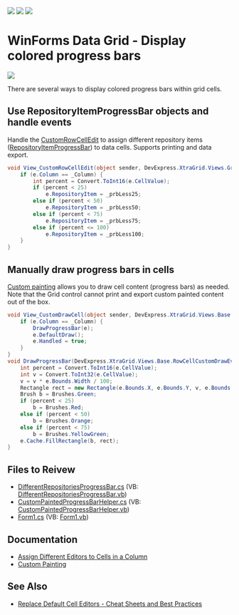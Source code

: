 <!-- default badges list -->
![](https://img.shields.io/endpoint?url=https://codecentral.devexpress.com/api/v1/VersionRange/128632209/23.1.3%2B)
[![](https://img.shields.io/badge/Open_in_DevExpress_Support_Center-FF7200?style=flat-square&logo=DevExpress&logoColor=white)](https://supportcenter.devexpress.com/ticket/details/E3193)
[![](https://img.shields.io/badge/📖_How_to_use_DevExpress_Examples-e9f6fc?style=flat-square)](https://docs.devexpress.com/GeneralInformation/403183)
<!-- default badges end -->

# WinForms Data Grid - Display colored progress bars

![](https://raw.githubusercontent.com/DevExpress-Examples/how-to-use-different-colored-progressbar-in-gridcontrol-e3193/23.1.3%2B/media/winforms-grid-custom-progress-bar.png)

There are several ways to display colored progress bars within grid cells.

## Use RepositoryItemProgressBar objects and handle events

Handle the [CustomRowCellEdit](https://docs.devexpress.com/WindowsForms/DevExpress.XtraGrid.Views.Grid.GridView.CustomRowCellEdit) to assign different repository items ([RepositoryItemProgressBar](https://docs.devexpress.com/WindowsForms/DevExpress.XtraEditors.Repository.RepositoryItemProgressBar)) to data cells. Supports printing and data export.

```csharp
void View_CustomRowCellEdit(object sender, DevExpress.XtraGrid.Views.Grid.CustomRowCellEditEventArgs e) {
    if (e.Column == _Column) {
        int percent = Convert.ToInt16(e.CellValue);
        if (percent < 25)
            e.RepositoryItem = _prbLess25;
        else if (percent < 50)
            e.RepositoryItem = _prbLess50;
        else if (percent < 75)
            e.RepositoryItem = _prbLess75;
        else if (percent <= 100)
            e.RepositoryItem = _prbLess100;
    }
}
```

## Manually draw progress bars in cells

[Custom painting](https://docs.devexpress.com/WindowsForms/762/controls-and-libraries/data-grid/appearance-and-conditional-formatting/custom-painting/custom-painting-basics) allows you to draw cell content (progress bars) as needed. Note that the Grid control cannot print and export custom painted content out of the box.

```csharp
void View_CustomDrawCell(object sender, DevExpress.XtraGrid.Views.Base.RowCellCustomDrawEventArgs e) {
    if (e.Column == _Column) {
        DrawProgressBar(e);
        e.DefaultDraw();
        e.Handled = true;
    }
}
void DrawProgressBar(DevExpress.XtraGrid.Views.Base.RowCellCustomDrawEventArgs e) {
    int percent = Convert.ToInt16(e.CellValue);
    int v = Convert.ToInt32(e.CellValue);
    v = v * e.Bounds.Width / 100;
    Rectangle rect = new Rectangle(e.Bounds.X, e.Bounds.Y, v, e.Bounds.Height);
    Brush b = Brushes.Green;
    if (percent < 25)
        b = Brushes.Red;
    else if (percent < 50)
        b = Brushes.Orange;
    else if (percent < 75)
        b = Brushes.YellowGreen;
    e.Cache.FillRectangle(b, rect);
}
```

## Files to Reivew

* [DifferentRepositoriesProgressBar.cs](./CS/ColoredProgressBar/DifferentRepositoriesProgressBar.cs) (VB: [DifferentRepositoriesProgressBar.vb](./VB/ColoredProgressBar/DifferentRepositoriesProgressBar.vb))
* [CustomPaintedProgressBarHelper.cs](./CS/ColoredProgressBar/CustomPaintedProgressBarHelper.cs) (VB: [CustomPaintedProgressBarHelper.vb](./VB/ColoredProgressBar/CustomPaintedProgressBarHelper.vb))
* [Form1.cs](./CS/ColoredProgressBar/Form1.cs) (VB: [Form1.vb](./VB/ColoredProgressBar/Form1.vb))


## Documentation

* [Assign Different Editors to Cells in a Column](https://docs.devexpress.com/WindowsForms/753/controls-and-libraries/data-grid/data-editing-and-validation/modify-and-validate-cell-values#assign-different-editors-to-cells-in-a-column)
* [Custom Painting](https://docs.devexpress.com/WindowsForms/762/controls-and-libraries/data-grid/appearance-and-conditional-formatting/custom-painting/custom-painting-basics)


## See Also

* [Replace Default Cell Editors - Cheat Sheets and Best Practices](https://supportcenter.devexpress.com/ticket/details/t923817/replace-default-cell-editors-winforms-cheat-sheet)
